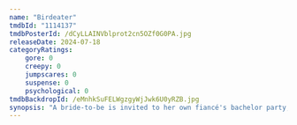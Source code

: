 ```yaml
---
name: "Birdeater"
tmdbId: "1114137"
tmdbPosterId: /dCyLLAINVblprot2cn5OZf0G0PA.jpg
releaseDate: 2024-07-18
categoryRatings:
    gore: 0
    creepy: 0
    jumpscares: 0
    suspense: 0
    psychological: 0
tmdbBackdropId: /eMnhkSuFELWgzgyWjJwk6U0yRZB.jpg
synopsis: "A bride-to-be is invited to her own fiancé's bachelor party, but when uncomfortable details about their relationship are exposed, the night takes a feral turn."
---
```

